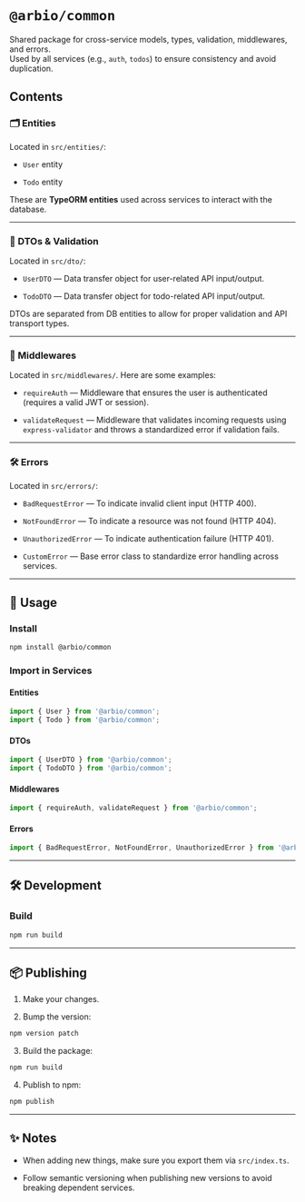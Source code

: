 # `@arbio/common`

Shared package for cross-service models, types, validation, middlewares, and errors.  
Used by all services (e.g., `auth`, `todos`) to ensure consistency and avoid duplication.

## Contents

### 🗂 Entities

Located in `src/entities/`:

-   `User` entity

-   `Todo` entity


These are **TypeORM entities** used across services to interact with the database.

---

### 📝 DTOs & Validation

Located in `src/dto/`:

-   `UserDTO` — Data transfer object for user-related API input/output.

-   `TodoDTO` — Data transfer object for todo-related API input/output.


DTOs are separated from DB entities to allow for proper validation and API transport types.

---

### 🚦 Middlewares

Located in `src/middlewares/`. Here are some examples:

-   `requireAuth` — Middleware that ensures the user is authenticated (requires a valid JWT or session).

-   `validateRequest` — Middleware that validates incoming requests using `express-validator` and throws a standardized error if validation fails.

---

### 🛠 Errors

Located in `src/errors/`:

-   `BadRequestError` — To indicate invalid client input (HTTP 400).

-   `NotFoundError` — To indicate a resource was not found (HTTP 404).

-   `UnauthorizedError` — To indicate authentication failure (HTTP 401).

-   `CustomError` — Base error class to standardize error handling across services.


---

## 🚀 Usage

### Install

```sh
npm install @arbio/common
```

### Import in Services

#### Entities

```typescript
import { User } from '@arbio/common';
import { Todo } from '@arbio/common';
```

#### DTOs

```typescript
import { UserDTO } from '@arbio/common';
import { TodoDTO } from '@arbio/common';
```

#### Middlewares

```typescript
import { requireAuth, validateRequest } from '@arbio/common';
```

#### Errors

```typescript
import { BadRequestError, NotFoundError, UnauthorizedError } from '@arbio/common';
```

---

## 🛠 Development

### Build

```sh
npm run build
```

---

## 📦 Publishing

1.  Make your changes.

2.  Bump the version:


```sh
npm version patch
```

3.  Build the package:


```sh
npm run build
```

4.  Publish to npm:


```sh
npm publish
```

---

## ✨ Notes

-   When adding new things, make sure you export them via `src/index.ts`.

-   Follow semantic versioning when publishing new versions to avoid breaking dependent services.
